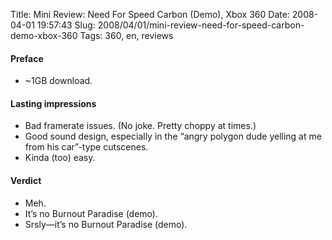 Title: Mini Review: Need For Speed Carbon (Demo), Xbox 360
Date: 2008-04-01 19:57:43
Slug: 2008/04/01/mini-review-need-for-speed-carbon-demo-xbox-360
Tags: 360, en, reviews


#### Preface

  * ~1GB download.

#### Lasting impressions

  * Bad framerate issues. (No joke. Pretty choppy at times.)
  * Good sound design, especially in the “angry polygon dude yelling at me from his car”-type cutscenes.
  * Kinda (too) easy.

#### Verdict

  * Meh.
  * It’s no Burnout Paradise (demo).
  * Srsly—it’s no Burnout Paradise (demo).
